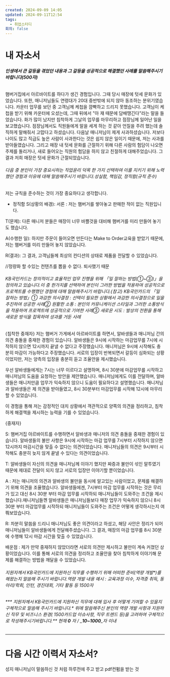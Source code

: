 ```yaml
---
created: 2024-09-09 14:05
updated: 2024-09-11T12:54
tags:
  - 취업스터디
회의: false
---
```

# 내 자소서
###### **인생에서 큰 갈등을 겪었던 내용과 그 갈등을 성공적으로 해결했던 사례를 말씀해주시기 바랍니다(500자)**

햄버거집에서 아르바이트를 하다가 생긴 경험입니다. 그때 당시 매장에 텃세 문화가 있었습니다. 또한, 매니저님들도 연령대가 20대 중반밖에 되지 않아 동조하는 분위기였습니다. 카운터 업무를 보던 중 고객님께 케첩을 깜빡하고 드리지 못했습니다. 고객님이 케첩을 받기 위해 카운터에 오셨는데, 그때 뒤에서 "아 쟤 때문에 담배땡긴다"라는 말을 들었습니다. 화가 많이 났지만 침착하게 그날의 업무를 마무리하고 점장님께 일어난 일을 보고했습니다. 점장님께서도 직원들에게 말을 세게 하는 것 같아 언질을 주려 했는데 솔직하게 말해줘서 고맙다고 하셨습니다. 다음날 매니저님이 제게 사과하셨습니다. 저보다 나이도 많고 직급도 높은 사람이 사과한다는 것은 쉽지 않은 일이기 때문에, 저는 사과를 받아들였습니다. 그리고 매장 내 텃세 문화를 근절하기 위해 다른 사람의 험담이 나오면 주제를 돌리거나, 새로 들어오는 직원의 험담을 하지 않고 친절하게 대해주었습니다. 그 결과 저희 매장은 텃세 문화가 근절되었습니다.


###### 다음 중 본인이 가장 중요시하는 직업윤리 덕목 한 가지 선택하여 이를 지키기 위해 노력했던 경험과 이유에 대해 말씀해주시기 바랍니다.성실함, 책임감, 정직함(규칙 준수)
저는 규칙을 준수하는 것이 가장 중요하다고 생각합니다. 


- 정직함
S(상황의 배경): 서론 : 
저는 햄버거를 쌓아놓고 판매한 적이 없는 직원입니다.

T(문제):
다른 매니저 분들은 매장이 너무 바쁠것을 대비해 햄버거를 미리 만들어 놓기도 했습니다. 

A(수행한 일):
하지만 주문이 들어오면 만든다는 Make to Order교육을 받았기 때문에, 저는 햄버거를 미리 만들어 놓지 않았습니다. 

R(결과):
그 결과, 고객님들께 최상의 컨디션의 상태로 제품을 전달할 수 있었습니다. 


//정량화 할 수있는 컨텐츠를 뽑을 수 없다. 퇴사했기 때문



###### KB국민카드는 창의적이고 효율적인 업무 진행을 위해 「일 잘하는 방법(①~③)」을 정의하고 있습니다.이 중 한가지를 선택하여 본인이 그러한 방법을 적용하여 성공적으로 프로젝트를 수행했던 경험에 대해 말씀해주시기 바랍니다.{참고} KB국민카드의 「일 잘하는 방법」① 과감한 의사결정 : 선택이 필요한 상황에서 과감한 의사결정으로 일을 추진하여 성공한 사례② 원활한 소통 : 본인의 커뮤니케이션 스타일과 그러한 소통방식을 적용하여 프로젝트에 성공적으로 기여한 사례③ 새로운 시도 : 발상의 전환을 통해 새로운 방식을 접목하여 성과를 거둔 사례
{침착한 중재자}
저는 햄버거 가게에서 아르바이트를 하면서, 알바생들과 매니저님 간의 의견 충돌을 중재한 경험이 있습니다. 알바생들은 9시에 시작하는 마감업무를 7시에 시작하지 않으면 12시까지 끝낼 수 없다고 주장했습니다. 매니저님은 9시에 시작해도 충분히 마감이 가능하다고 주장했습니다. 서로의 입장이 반복되면서 갈등이 심화되는 상황이었지만, 저는 양측의 입장을 충분히 듣고 조율안을 제시했습니다.

우선 알바생들에게는 7시는 너무 이르다고 설명하며, 8시 30분에 마감업무를 시작하고 매니저님의 도움을 요청하는 방안을 제안했습니다. 매니저님에게도 이를 전달하며, 알바생들은 매니저만큼 업무가 익숙하지 않으니 도움이 필요하다고 설명했습니다. 매니저님과 알바생들은 제 의견을 받아들였고, 8시 30분부터 마감업무를 시작해 12시에 마무리할 수 있었습니다.

이 경험을 통해 저는 감정적인 대치 상황에서 객관적으로 양쪽의 의견을 정리하고, 침착하게 해결책을 제시하는 능력을 기를 수 있었습니다.


{중재자}

S: 햄버거집 아르바이트를 수행하면서 알바생과 매니저의 의견 충돌을 중재한 경험이 있습니다. 알바생들의 불만 사항은 9시에 시작하는 마감 업무를 7시부터 시작하지 않으면 12시까지 마감시간을 맞출 수 없다는 의견이었습니다. 매니저님들의 의견은 9시부터 시작해도 충분히 늦지 않게 끝낼 수 있다는 의견이었습니다.

T: 
알바생들이 자신의 의견을 매니저님께 이야기 했지만 짜증과 불만이 섞인 말투였기 때문에 제대로 전달이 되지 않고 서로의 입장만 이야기할 뿐이었습니다.

A : 
저는 매니저의 의견과 알바생의 불만을 동시에 알고있는 사람이었고, 문제를 해결하기 위해 의견을 조율했습니다. 알바생들에겐, 7시부터 마감 업무를 시작하는 것은 무리가 있고 대신 8시 30분 부터 마감 업무를 시작하되 매니저님들이 도와주는 조건을 제시했습니다.매니저님들껜 알바생들은 매니저님들보다 매장 업무가 익숙하지 않으니 8시 30분 부터 마감업무를 시작하되 매니저님들이 도와주는 조건은 어떻게 생각하시는지 여쭤보았습니다.

R: 
차분히 말씀을 드리니 매니저님도 좋은 의견이라고 하셨고, 해당 사안은 정리가 되어 매니저님들이 알바생들에게 전달해주셨습니다. 그 결과, 매장의 마감 업무를 8시 30분에 수행해 12시 마감 시간을 맞출 수 있었습니다.

배운점 : 
제가 만약 중재하지 않았더라면 서로의 의견만 제시하고 불만이 계속 커졌던 상황이었습니다. 이를 통해 서로의 의견을 정리하고 조율안을 찾아 침착하게 이야기해 문제를 해결하는 방법을 깨달을 수 있었습니다.



###### 지원자께서 KB국민카드에 지원하신 직무를 수행하기 위해 어떠한 준비(역량 개발*)를 해왔는지 말씀해 주시기 바랍니다.역량 개발 내용 예시 : 교육과정 이수, 자격증 취득, 동아리/학회, 인턴, 경진대회, 기타 활동 등 1500자

###### *** 지원자께서 KB국민카드에 지원하신 직무에 대해 입사 후 어떻게 기여할 수 있을지 구체적으로 말씀해 주시기 바랍니다.* 위에 말씀해주신 본인의 역량 개발 사항과 지원하신 직무 및 비즈니스 환경( 1500카드업 이슈사항, 직무 트렌드 등)을 고려하여 구체적으로 작성해주시기바랍니다.** 현재 _**0**_ 자 / _**10~1000**_자 이내

---
# 다음 시간 이력서 자소서?
성지 매니저님이 말씀하신 것 처럼 하루전에 주고 받고 pdf컨펌을 받는 것
